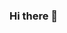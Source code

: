 ### Hi there 👋

<!--
**Czykis/Czykis** is a ✨ _special_ ✨ repository because its `README.md` (this file) appears on your GitHub profile.

Here are some ideas to get you started:

- 🔭 I’m currently working on idk
- 🌱 I’m currently learning sraka
- 👯 I’m looking to collaborate on my friend mother
- 🤔 I’m looking for help with ...
- 💬 Ask me about my friend mum
- 📫 How to reach me: ...
- 😄 Pronouns: ...
- ⚡ Fun fact: I'm not gay 
-->
